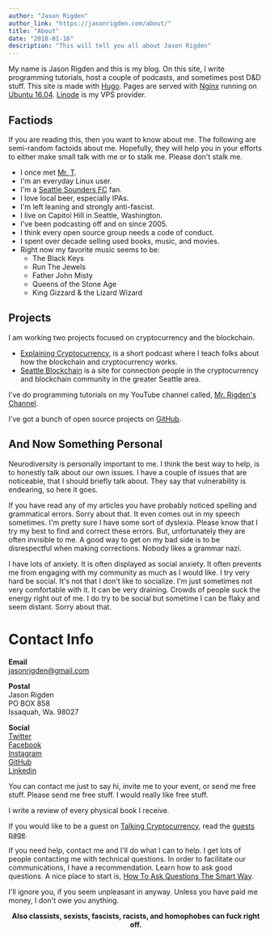 ```yaml
---
author: "Jason Rigden"
author_link: "https://jasonrigden.com/about/"
title: "About"
date: "2018-01-16"
description: "This will tell you all about Jason Rigden"
---
```


<p>
My name is Jason Rigden and this is my blog. On this site, I write programming tutorials, host a couple of podcasts, and sometimes post D&D stuff. This site is made with <a href="https://gohugo.io/">Hugo</a>. Pages are served with <a href="https://www.nginx.com/">Nginx</a> running on <a href="https://en.wikipedia.org/wiki/Ubuntu_version_history#Ubuntu_16.04_LTS_(Xenial_Xerus)">Ubuntu 16.04</a>. <a href="https://www.linode.com/">Linode</a> is my VPS provider. 



<h2>Factiods</h2>
<p>
If you are reading this, then you want to know about me.
The following are semi-random factoids about me. 
Hopefully, they will help you in your efforts to either make small talk with me or to stalk me. Please don't stalk me.
</p>

<ul>
<li>
I once met <a href="https://en.wikipedia.org/wiki/Mr._T">Mr. T</a>.
</li>
<li>
I'm an everyday Linux user.
</li>
<li>
I'm a <a href="https://www.soundersfc.com/">Seattle Sounders FC</a> fan.
</li>
<li>
I love local beer, especially IPAs.
</li>
<li>
I'm left leaning and strongly anti-fascist.
</li>


<li>
I live on Capitol Hill in Seattle, Washington. 
</li>
<li>
 I've been podcasting off and on since 2005.
</li>

<li>
I think every open source group needs a code of conduct.
</li>
<li>
I spent over decade selling used books, music, and movies.
</li>


  <li>Right now my favorite music seems to be:
    <ul>
    <li>The Black Keys</li>
    <li>Run The Jewels</li>
    <li>Father John Misty</li>
    <li>Queens of the Stone Age</li>
    <li>King Gizzard & the Lizard Wizard</li> 
    </ul>
  </li>

</ul>



<h2>Projects</h2>
<p>
I am working two projects focused on cryptocurrency and the blockchain.
</p>
<ul>
<li>
<a href="https://explainingcryptocurrency.net/">Explaining Cryptocurrency</a>, is a short podcast where I teach folks about how the blockchain and cryptocurrency works.
</li>
<li>
<a href="https://seattleblockchain.net">Seattle Blockchain</a> is a site for connection people in the cryptocurrency and blockchain community in the greater Seattle area.
</li>
</ul>

<p>
I've do programming tutorials on my YouTube channel called, <a href="https://www.youtube.com/c/MrRigdensChannel">Mr. Rigden's Channel</a>. 
</p>

<p>
I've got a bunch of open source projects on <a href="https://github.com/jrigden">GitHub</a>.
</p>

<h2>And Now Something Personal</h2>
<p>
Neurodiversity is personally important to me. I think the best way to help, is to honestly talk about our own issues. I have a couple of issues that are noticeable, that I should briefly talk about. They say that vulnerability is endearing, so here it goes. 
</p>

<p>
If you have read any of my articles you have probably noticed spelling and grammatical errors. Sorry about that. It even comes out in my speech sometimes. I'm pretty sure I have some sort of dyslexia. Please know that I try my best to find and correct these errors. But, unfortunately they are often invisible to me. A good way to get on my bad side is to be disrespectful when making corrections.  Nobody likes a grammar nazi. 
</p>


<p>
I have lots of anxiety. It is often displayed as social anxiety. It often prevents me from engaging with my community as much as I would like. I try very hard be social. It's not that I don't like to socialize. I'm just sometimes not very comfortable with it. It can be very draining. Crowds of people suck the energy right out of me. I do try to be social but sometime I can be flaky and seem distant. Sorry about that. 
</p>



<h1 id="contact">Contact Info</h1>




<strong>Email</strong><br>
jasonrigden@gmail.com
</p>

<p id="postal">
<strong>Postal</strong><br>
Jason Rigden<br>
PO BOX 858<br>
Issaquah, Wa. 98027
</p>


<p>
<strong>Social</strong>
<br>
<a href="https://twitter.com/mr_rigden">Twitter</a>
<br>
<a href="http://www.facebook.com/jason.rigden">Facebook</a>
<br>
<a href="https://www.instagram.com/jasonrigden/">Instagram</a>
<br>
<a href="https://github.com/jrigden">GitHub</a>
<br>
<a href="https://www.linkedin.com/in/jasonrigden/">Linkedin</a>
</p>


<p>
You can contact me just to say hi, invite me to your event, or send me free stuff. Please send me free stuff. I would really like free stuff.
</p>
<p>
I write a review of every physical book I receive.
</p>

<p>If you would like to be a guest on <a href="/guests">Talking Cryptocurrency</a>, read the <a href="/guests">guests page</a>.</p>

<p>If you need help, contact me and I'll do what I can to help. I get lots of people contacting me with technical questions. In order to facilitate our communications, I have a recommendation.
Learn how to ask good questions. 
A nice place to start is, <a href="http://wiki.c2.com/?HowToAskQuestionsTheSmartWay">How To Ask Questions The Smart Way</a>.
</p>


<p>I'll ignore you, if you seem unpleasant in anyway. Unless you have paid me money, I don't owe you anything.</p>

<p style="text-align: center;"><strong>
Also classists, sexists, fascists, racists, and homophobes can fuck right off.
</strong></p>



